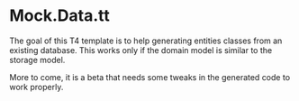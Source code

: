 # Mock.Data.tt

The goal of this T4 template is to help generating entities classes from an existing database. This works only if the domain model is similar to the storage model.

More to come, it is a beta that needs some tweaks in the generated code to work properly.
